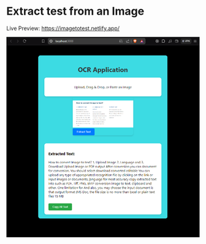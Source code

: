 # Extract test from an Image

Live Preview: https://imagetotest.netlify.app/

![alt text](image-1.png)
